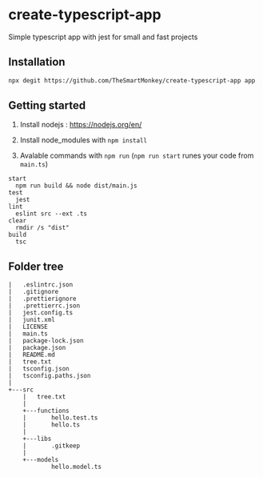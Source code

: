 # create-typescript-app

Simple typescript app with jest for small and fast projects

## Installation

```sh
npx degit https://github.com/TheSmartMonkey/create-typescript-app app
```

## Getting started

1. Install nodejs : https://nodejs.org/en/

1. Install node_modules with `npm install`

1. Avalable commands with `npm run` (`npm run start` runes your code from `main.ts`)

```
start
  npm run build && node dist/main.js
test
  jest
lint
  eslint src --ext .ts
clear
  rmdir /s "dist"
build
  tsc
```

## Folder tree

```
|   .eslintrc.json
|   .gitignore
|   .prettierignore
|   .prettierrc.json
|   jest.config.ts
|   junit.xml
|   LICENSE
|   main.ts
|   package-lock.json
|   package.json
|   README.md
|   tree.txt
|   tsconfig.json
|   tsconfig.paths.json
|
+---src
    |   tree.txt
    |
    +---functions
    |       hello.test.ts
    |       hello.ts
    |
    +---libs
    |       .gitkeep
    |
    +---models
            hello.model.ts
```
